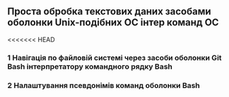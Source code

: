 ## Проста обробка текстових даних засобами оболонки Unix-подібних ОС інтер команд ОС
<<<<<<< HEAD

### 1 Навігація по файловій системі через засоби оболонки Git Bash інтерпретатору командного рядку Bash

### 2 Налаштування псевдонімів команд оболонки Bash

